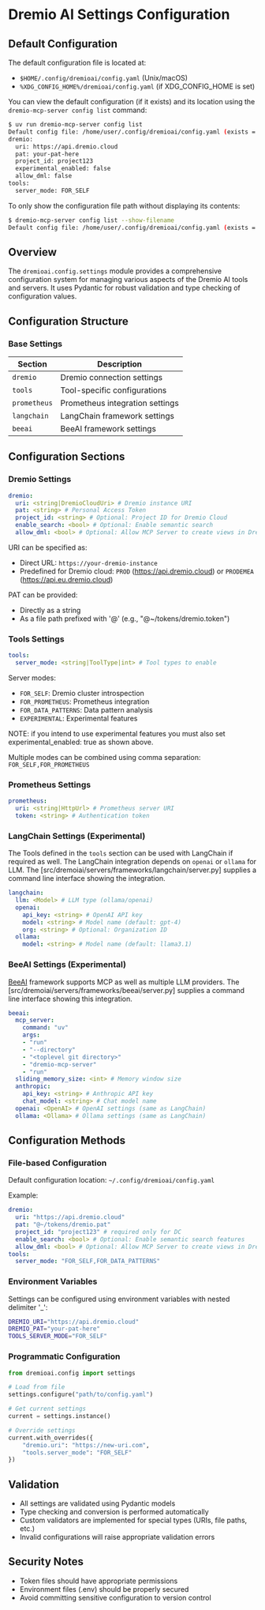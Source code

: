 # Dremio AI Settings Configuration

## Default Configuration

The default configuration file is located at:

-   `$HOME/.config/dremioai/config.yaml` (Unix/macOS)
-   `%XDG_CONFIG_HOME%/dremioai/config.yaml` (if XDG_CONFIG_HOME is set)

You can view the default configuration (if it exists) and its location using the `dremio-mcp-server config list` command:

```bash
$ uv run dremio-mcp-server config list
Default config file: /home/user/.config/dremioai/config.yaml (exists = True)
dremio:
  uri: https://api.dremio.cloud
  pat: your-pat-here
  project_id: project123
  experimental_enabled: false
  allow_dml: false
tools:
  server_mode: FOR_SELF
```

To only show the configuration file path without displaying its contents:

```bash
$ dremio-mcp-server config list --show-filename
Default config file: /home/user/.config/dremioai/config.yaml (exists = True)
```

## Overview

The `dremioai.config.settings` module provides a comprehensive configuration system for managing various aspects of the Dremio AI tools and servers. It uses Pydantic for robust validation and type checking of configuration values.

## Configuration Structure

### Base Settings

| Section      | Description                     |
| ------------ | ------------------------------- |
| `dremio`     | Dremio connection settings      |
| `tools`      | Tool-specific configurations    |
| `prometheus` | Prometheus integration settings |
| `langchain`  | LangChain framework settings    |
| `beeai`      | BeeAI framework settings        |

## Configuration Sections

### Dremio Settings

```yaml
dremio:
  uri: <string|DremioCloudUri> # Dremio instance URI
  pat: <string> # Personal Access Token
  project_id: <string> # Optional: Project ID for Dremio Cloud
  enable_search: <bool> # Optional: Enable semantic search
  allow_dml: <bool> # Optional: Allow MCP Server to create views in Dremio
```

URI can be specified as:

-   Direct URL: `https://your-dremio-instance`
-   Predefined for Dremio cloud: `PROD` (https://api.dremio.cloud) or `PRODEMEA` (https://api.eu.dremio.cloud)

PAT can be provided:

-   Directly as a string
-   As a file path prefixed with '@' (e.g., "@~/tokens/dremio.token")

### Tools Settings

```yaml
tools:
  server_mode: <string|ToolType|int> # Tool types to enable
```

Server modes:

-   `FOR_SELF`: Dremio cluster introspection
-   `FOR_PROMETHEUS`: Prometheus integration
-   `FOR_DATA_PATTERNS`: Data pattern analysis
-   `EXPERIMENTAL`: Experimental features

NOTE: if you intend to use experimental features you must also set experimental_enabled: true as shown above. 

Multiple modes can be combined using comma separation: `FOR_SELF,FOR_PROMETHEUS`

### Prometheus Settings

```yaml
prometheus:
  uri: <string|HttpUrl> # Prometheus server URI
  token: <string> # Authentication token
```

### LangChain Settings (Experimental)

The Tools defined in the `tools` section can be used with LangChain if required as well. The LangChain integration depends on `openai` or `ollama` for LLM. The [src/dremoiai/servers/frameworks/langchain/server.py] supplies a command line interface showing the integration.

```yaml
langchain:
  llm: <Model> # LLM type (ollama/openai)
  openai:
    api_key: <string> # OpenAI API key
    model: <string> # Model name (default: gpt-4)
    org: <string> # Optional: Organization ID
  ollama:
    model: <string> # Model name (default: llama3.1)
```

### BeeAI Settings (Experimental)

[BeeAI](https://github.com/i-am-bee/beeai-framework) framework supports MCP as well as multiple LLM providers. The [src/dremoiai/servers/frameworks/beeai/server.py] supplies a command line interface showing this integration.

```yaml
beeai:
  mcp_server:
    command: "uv"
    args:
    - "run"
    - "--directory"
    - "<toplevel git directory>"
    - "dremio-mcp-server"
    - "run"
  sliding_memory_size: <int> # Memory window size
  anthropic:
    api_key: <string> # Anthropic API key
    chat_model: <string> # Chat model name
  openai: <OpenAI> # OpenAI settings (same as LangChain)
  ollama: <Ollama> # Ollama settings (same as LangChain)
```
 

## Configuration Methods

### File-based Configuration

Default configuration location: `~/.config/dremioai/config.yaml`

Example:

```yaml
dremio:
  uri: "https://api.dremio.cloud"
  pat: "@~/tokens/dremio.pat"
  project_id: "project123" # required only for DC
  enable_search: <bool> # Optional: Enable semantic search features
  allow_dml: <bool> # Optional: Allow MCP Server to create views in Dremio
tools:
  server_mode: "FOR_SELF,FOR_DATA_PATTERNS"

```

### Environment Variables

Settings can be configured using environment variables with nested delimiter '\_':

```bash
DREMIO_URI="https://api.dremio.cloud"
DREMIO_PAT="your-pat-here"
TOOLS_SERVER_MODE="FOR_SELF"
```

### Programmatic Configuration

```python
from dremioai.config import settings

# Load from file
settings.configure("path/to/config.yaml")

# Get current settings
current = settings.instance()

# Override settings
current.with_overrides({
    "dremio.uri": "https://new-uri.com",
    "tools.server_mode": "FOR_SELF"
})
```

## Validation

-   All settings are validated using Pydantic models
-   Type checking and conversion is performed automatically
-   Custom validators are implemented for special types (URIs, file paths, etc.)
-   Invalid configurations will raise appropriate validation errors

## Security Notes

-   Token files should have appropriate permissions
-   Environment files (.env) should be properly secured
-   Avoid committing sensitive configuration to version control
